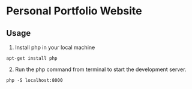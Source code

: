 # Personal Portfolio Website 
## Usage

1. Install php in your local machine

```
apt-get install php
```

2. Run the php command from terminal to start the development server.

```
php -S localhost:8000
```



